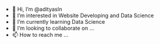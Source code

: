 - 👋 Hi, I’m @adityasln
- 👀 I’m interested in Website Developing and Data Science
- 🌱 I’m currently learning Data Science
- 💞️ I’m looking to collaborate on ...
- 📫 How to reach me ...

<!---
adityasln/adityasln is a ✨ special ✨ repository because its `README.md` (this file) appears on your GitHub profile.
You can click the Preview link to take a look at your changes.
--->
